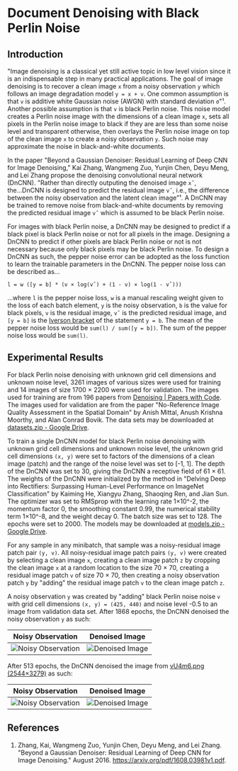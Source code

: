 # Document Denoising with Black Perlin Noise

## Introduction

"Image denoising is a classical yet still active topic in low level vision since it is an indispensable step in many practical applications. The goal of image denoising is to recover a clean image `x` from a noisy observation `y` which follows an image degradation model `y = x + v`. One common assumption is that `v` is additive white Gaussian noise (AWGN) with standard deviation `σ`"¹. Another possible assumption is that `v` is black Perlin noise. This noise model creates a Perlin noise image with the dimensions of a clean image `x`, sets all pixels in the Perlin noise image to black if they are are less than some noise level and transparent otherwise, then overlays the Perlin noise image on top of the clean image `x` to create a noisy observation `y`. Such noise may approximate the noise in black-and-white documents.

In the paper "Beyond a Gaussian Denoiser: Residual Learning of Deep CNN for Image Denoising," Kai Zhang, Wangmeng Zuo, Yunjin Chen, Deyu Meng, and Lei Zhang propose the denoising convolutional neural network (DnCNN). "Rather than directly outputing the denoised image `xˆ`, the...DnCNN is designed to predict the residual image `vˆ`, i.e., the difference between the noisy observation and the latent clean image"¹. A DnCNN may be trained to remove noise from black-and-white documents by removing the predicted residual image `vˆ` which is assumed to be black Perlin noise.

For images with black Perlin noise, a DnCNN may be designed to predict if a black pixel is black Perlin noise or not for all pixels in the image. Designing a DnCNN to predict if other pixels are black Perlin noise or not is not necessary because only black pixels may be black Perlin noise. To design a DnCNN as such, the pepper noise error can be adopted as the loss function to learn the trainable parameters in the DnCNN. The pepper noise loss can be described as...

```
l = w ([y = b] * (v × log(vˆ) + (1 - v) × log(1 - vˆ)))
```

...where `l` is the pepper noise loss, `w` is a manual rescaling weight given to the loss of each batch element, `y` is the noisy observation, `b` is the value for black pixels, `v` is the residual image, `vˆ` is the predicted residual image, and `[y = b]` is the [Iverson bracket](https://en.wikipedia.org/wiki/Iverson_bracket) of the statement `y = b`. The mean of the pepper noise loss would be `sum(l) / sum([y = b])`. The sum of the pepper noise loss would be `sum(l)`.

## Experimental Results

For black Perlin noise denoising with unknown grid cell dimensions and unknown noise level, 3261 images of various sizes were used for training and 14 images of size 1700 × 2200 were used for validation. The images used for training are from 196 papers from [Denoising | Papers with Code](https://paperswithcode.com/task/denoising). The images used for validation are from the paper "No-Reference Image Quality Assessment in the Spatial Domain" by Anish Mittal, Anush Krishna Moorthy, and Alan Conrad Bovik. The data sets may be downloaded at [datasets.zip - Google Drive](https://drive.google.com/file/d/10-ZuuEosZlnq6aIlbR__qoogUOJfznDF/view?usp=sharing).

To train a single DnCNN model for black Perlin noise denoising with unknown grid cell dimensions and unknown noise level, the unknown grid cell dimensions `(x, y)` were set to factors of the dimensions of a clean image (patch) and the range of the noise level was set to [-1, 1]. The depth of the DnCNN was set to 30, giving the DnCNN a receptive field of 61 × 61. The weights of the DnCNN were initialized by the method in "Delving Deep into Rectifiers: Surpassing Human-Level Performance on ImageNet Classification" by Kaiming He, Xiangyu Zhang, Shaoqing Ren, and Jian Sun. The optimizer was set to RMSprop with the learning rate 1×10^-2, the momentum factor 0, the smoothing constant 0.99, the numerical stability term 1×10^-8, and the weight decay 0. The batch size was set to 128. The epochs were set to 2000. The models may be downloaded at [models.zip - Google Drive]().

For any sample in any minibatch, that sample was a noisy-residual image patch pair `(y, v)`. All noisy-residual image patch pairs `(y, v)` were created by selecting a clean image `x`, creating a clean image patch `z` by cropping the clean image `x` at a random location to the size 70 × 70, creating a residual image patch `v` of size 70 × 70, then creating a noisy observation patch `y` by "adding" the residual image patch `v` to the clean image patch `z`.

A noisy observation `y` was created by "adding" black Perlin noise noise `v` with grid cell dimensions `(x, y) = (425, 440)` and noise level -0.5 to an image from validation data set. After 1868 epochs, the DnCNN denoised the noisy observation `y` as such:

| Noisy Observation | Denoised Image    |
| ------------------| ----------------- |
| ![Noisy Observation](https://drive.google.com/uc?export=view&id=1zahHOTf3Xn78nh8aqlfP-q5i6HR0OUNh "Noisy Observation") | ![Denoised Image](https://drive.google.com/uc?export=view&id=18vr0n4aUnEsQ5h5g1cvMJ5tEC6xu-AKd "Denoised Image") |

After 513 epochs, the DnCNN denoised the image from [vU4m6.png (2544×3279)](https://i.stack.imgur.com/vU4m6.png) as such:

| Noisy Observation | Denoised Image    |
| ------------------| ----------------- |
| ![Noisy Observation](https://drive.google.com/uc?export=view&id=1-mh8G8GYEiFlXwP3ecuOzmX46_vIFT60 "Noisy Observation") | ![Denoised Image](https://drive.google.com/uc?export=view&id=1i26YWRFcBfg-Y-NnhMxPhLDPWq5OKWsH "Denoised Image") |

## References

1. Zhang, Kai, Wangmeng Zuo, Yunjin Chen, Deyu Meng, and Lei Zhang. "Beyond a Gaussian Denoiser: Residual Learning of Deep CNN for Image Denoising." August 2016. https://arxiv.org/pdf/1608.03981v1.pdf.
